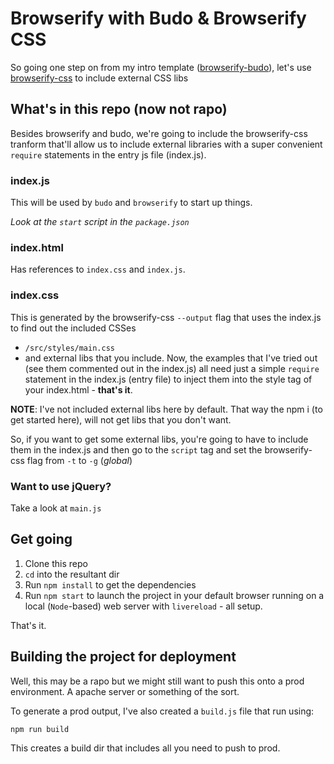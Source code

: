 # Browserify with Budo & Browserify CSS
So going one step on from my intro template ([browserify-budo](https://github.com/peterbarraud/rapo-browserify-budo)), let's use [browserify-css](https://github.com/cheton/browserify-css) to include external CSS libs

## What's in this repo (now not rapo)
Besides browserify and budo, we're going to include the browserify-css tranform that'll allow us to include external libraries with a super convenient `require` statements in the entry js file (index.js).

### index.js
This will be used by `budo` and `browserify` to start up things.

*Look at the `start` script in the `package.json`*

### index.html
Has references to `index.css` and `index.js`.

### index.css
This is generated by the browserify-css `--output` flag that uses the index.js to find out the included CSSes
- `/src/styles/main.css`
- and external libs that you include. Now, the examples that I've tried out (see them commented out in the index.js) all need just a simple `require` statement in the index.js (entry file) to inject them into the style tag of your index.html - **that's it**.

**NOTE**: I've not included external libs here by default. That way the npm i (to get started here), will not get libs that you don't want.

So, if you want to get some external libs, you're going to have to include them in the index.js and then go to the `script` tag and set the browserify-css flag from `-t` to `-g` (*global*)

### Want to use jQuery?
Take a look at `main.js`

## Get going
1. Clone this repo
2. `cd` into the resultant dir
3. Run `npm install` to get the dependencies
4. Run `npm start` to launch the project in your default browser running on a local (`Node`-based) web server with `livereload` - all setup.

That's it.

## Building the project for deployment
Well, this may be a rapo but we might still want to push this onto a prod environment. A apache server or something of the sort.

To generate a prod output, I've also created a `build.js` file that run using:
```
npm run build
```
This creates a build dir that includes all you need to push to prod.